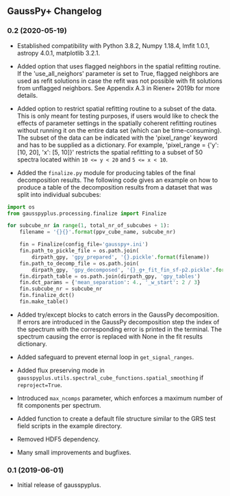 ## GaussPy+ Changelog

### 0.2 (2020-05-19)

* Established compatibility with Python 3.8.2, Numpy 1.18.4, lmfit 1.0.1,  astropy 4.0.1, matplotlib 3.2.1.

* Added option that uses flagged neighbors in the spatial refitting routine.
If the 'use_all_neighors' parameter is set to True, flagged neighbors are used as refit solutions in case the refit was not possible with fit solutions from unflagged neighbors. See Appendix A.3 in Riener+ 2019b for more details.

* Added option to restrict spatial refitting routine to a subset of the data.
This is only meant for testing purposes, if users would like to check the effects of parameter settings in the spatially coherent refitting routines without running it on the entire data set (which can be time-consuming).
The subset of the data can be indicated with the 'pixel_range' keyword and has to be supplied as a dictionary. For example, 'pixel_range = {'y': [10, 20], 'x': [5, 10]}' restricts the spatial refitting to a subset of 50 spectra located within ``10 <= y < 20`` and ``5 <= x < 10``.

* Added the `finalize.py` module for producing tables of the final decomposition results. The following code gives an example on how to produce a table of the decomposition results from a dataset that was split into individual subcubes:

```python
import os
from gausspyplus.processing.finalize import Finalize

for subcube_nr in range(1, total_nr_of_subcubes + 1):
    filename = '{}{}'.format(ppv_cube_name, subcube_nr)

    fin = Finalize(config_file='gausspy+.ini')
    fin.path_to_pickle_file = os.path.join(
        dirpath_gpy, 'gpy_prepared', '{}.pickle'.format(filename))
    fin.path_to_decomp_file = os.path.join(
        dirpath_gpy, 'gpy_decomposed', '{}_g+_fit_fin_sf-p2.pickle'.format(filename))
    fin.dirpath_table = os.path.join(dirpath_gpy, 'gpy_tables')
    fin.dct_params = {'mean_separation': 4., '_w_start': 2 / 3}
    fin.subcube_nr = subcube_nr
    fin.finalize_dct()
    fin.make_table()
```

* Added try/except blocks to catch errors in the GaussPy decomposition.
If errors are introduced in the GaussPy decomposition step the index of the spectrum with the corresponding error is printed in the terminal. The spectrum causing the error is replaced with None in the fit results dictionary.

* Added safeguard to prevent eternal loop in ``get_signal_ranges``.

* Added flux preserving mode in ``gausspyplus.utils.spectral_cube_functions.spatial_smoothing`` if ``reproject=True``.

* Introduced ``max_ncomps`` parameter, which enforces a maximum number of fit components per spectrum.

* Added function to create a default file structure similar to the GRS test field scripts in the example directory.

* Removed HDF5 dependency.

* Many small improvements and bugfixes.


### 0.1 (2019-06-01)

* Initial release of gausspyplus.
